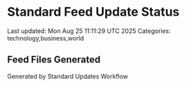 # Standard Feed Update Status
Last updated: Mon Aug 25 11:11:29 UTC 2025
Categories: technology,business,world

## Feed Files Generated

Generated by Standard Updates Workflow
